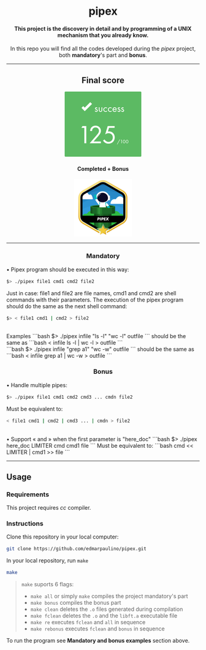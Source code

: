 <h1 align=center>
	<b>pipex</b>
</h1>

<h4 align=center>
	This project is the discovery in detail and by programming of a UNIX
mechanism that you already know.
</h4>

<p align=center>
	In this repo you will find all the codes developed during the <i>pipex</i> project, both <b>mandatory</b>'s part and <b>bonus</b>.
</p>

---

<div align=center>
<h2>
	Final score
</h2>
<img src=https://github.com/edmarpaulino/42projects_pics/blob/master/score_125.png alt=edpaulin's 42Project Score/>
<h4>Completed + Bonus</h4>
<img src=https://github.com/edmarpaulino/42projects_pics/blob/master/pipexm.png alt=edpaulin's 42Project Badge/>
</div>

---

<h3 align=center>
Mandatory
</h3>

• Pipex program should be executed in this way:
```bash
$> ./pipex file1 cmd1 cmd2 file2
```
Just in case: file1 and file2 are file names, cmd1 and cmd2 are shell commands with
their parameters.
The execution of the pipex program should do the same as the next shell command:
```bash
$> < file1 cmd1 | cmd2 > file2
```
<br>
Examples
```bash
$> ./pipex infile "ls -l" "wc -l" outfile
```
should be the same as 
```bash
< infile ls -l | wc -l > outfile
```
<br>
```bash
$> ./pipex infile "grep a1" "wc -w" outfile
```
should be the same as
```bash
< infile grep a1 | wc -w > outfile
```

<p align=center>

</p>

<h3 align=center>
Bonus
</h3>

• Handle multiple pipes:
```bash
$> ./pipex file1 cmd1 cmd2 cmd3 ... cmdn file2
```
Must be equivalent to:
```bash
< file1 cmd1 | cmd2 | cmd3 ... | cmdn > file2
```
<br>
• Support « and » when the first parameter is "here_doc"
```bash
$> ./pipex here_doc LIMITER cmd cmd1 file
```
Must be equivalent to:
```bash
cmd << LIMITER | cmd1 >> file
```

---
<h2>
Usage
</h2>

### Requirements

This project requires *cc* compiler.

### Instructions

Clone this repository in your local computer:

```sh
git clone https://github.com/edmarpaulino/pipex.git
```

In your local repository, run `make`

```sh
make 
```

> `make` suports 6 flags: 
> - `make all` or simply `make` compiles the project mandatory's part
> - `make bonus` compiles the bonus part
> - `make clean` deletes the `.o` files generated during compilation
> - `make fclean` deletes the `.o` and the `libft.a` executable file
> - `make re` executes `fclean` and `all` in sequence
> - `make rebonus` executes `fclean` and `bonus` in sequence

To run the program see **Mandatory and bonus examples** section above.
